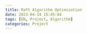 ```yaml
---
title: Raft Algorithm Optimization
date: 2023-04-14 15:45:04
tags: [EN, Project, Algorithm]
categories: Project
---
```

